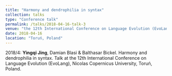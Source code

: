 ```yaml
---
title: "Harmony and dendrophilia in syntax"
collection: talks
type: "Conference talk"
permalink: /talks/2018-04-16-talk-3
venue: "the 12th International Conference on Language Evolution (EvoLang)"
date: 2018-04-16
location: "Toruń, Poland"
---
```


2018/4: **Yingqi Jing**, Damian Blasi & Balthasar Bickel. Harmony and dendrophilia in syntax. Talk at the 12th International Conference on Language Evolution (EvoLang), Nicolas Copernicus University, Toruń, Poland.